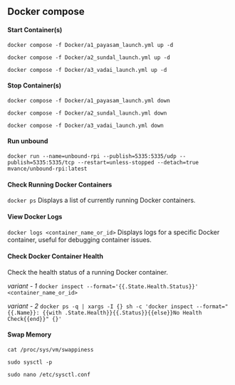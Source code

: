## Docker compose

#### Start Container(s)

`docker compose -f Docker/a1_payasam_launch.yml up -d`

`docker compose -f Docker/a2_sundal_launch.yml up -d`

`docker compose -f Docker/a3_vadai_launch.yml up -d`

#### Stop Container(s)

`docker compose -f Docker/a1_payasam_launch.yml down`

`docker compose -f Docker/a2_sundal_launch.yml down`

`docker compose -f Docker/a3_vadai_launch.yml down`

#### Run unbound

`docker run --name=unbound-rpi --publish=5335:5335/udp --publish=5335:5335/tcp --restart=unless-stopped --detach=true mvance/unbound-rpi:latest`
  
#### Check Running Docker Containers

 `docker ps`
Displays a list of currently running Docker containers.

#### View Docker Logs

`docker logs <container_name_or_id>`
Displays logs for a specific Docker container, useful for debugging container issues.

#### Check Docker Container Health
Check the health status of a running Docker container.
  
*variant - 1*
`docker inspect --format='{{.State.Health.Status}}' <container_name_or_id>`  

*variant - 2*
`docker ps -q | xargs -I {} sh -c 'docker inspect --format="{{.Name}}: {{with .State.Health}}{{.Status}}{{else}}No Health Check{{end}}" {}'`

#### Swap Memory

`cat /proc/sys/vm/swappiness`

`sudo sysctl -p`

`sudo nano /etc/sysctl.conf`
